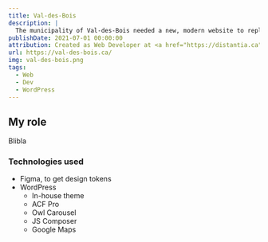 ```yaml
---
title: Val-des-Bois
description: |
  The municipality of Val-des-Bois needed a new, modern website to replace their old custom PHP-based website.
publishDate: 2021-07-01 00:00:00
attribution: Created as Web Developer at <a href="https://distantia.ca">Distantia</a>
url: https://val-des-bois.ca/
img: val-des-bois.png
tags:
  - Web
  - Dev
  - WordPress
---
```


## My role

Blibla

### Technologies used

- Figma, to get design tokens
- WordPress
  - In-house theme
  - ACF Pro
  - Owl Carousel
  - JS Composer
  - Google Maps
